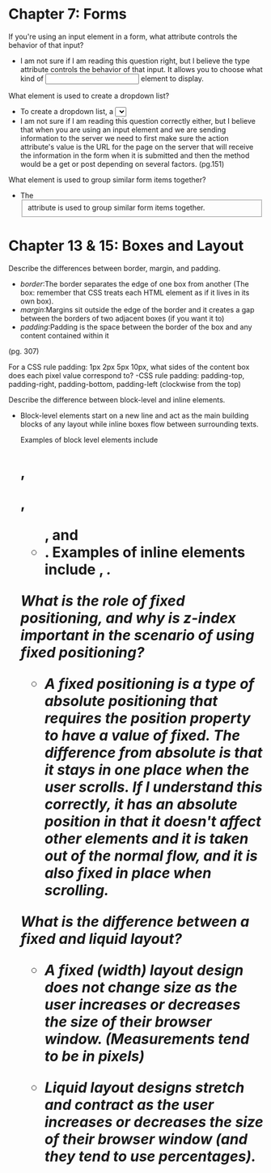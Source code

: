 # Chapter 7: Forms

If you're using an input element in a form, what attribute controls the behavior of that input?

* I am not sure if I am reading this question right, but I believe the type attribute controls the behavior of that input. It allows you to choose what kind of <input> element to display.

What element is used to create a dropdown list?

*  To create a dropdown list, a <select> element is used. If you're using an input element to send form data to a server, what should the type attribute be set to?
*  I am not sure if I am reading this question correctly either, but I believe that when you are using an input element and we are sending information to the server we need to first make sure the action attribute's value is the URL for the page on the server that will receive the information in the form when it is submitted and then the method would be a get or post depending on several factors. (pg.151)


What element is used to group similar form items together?

*  The <fieldset> attribute is used to group similar form items together.


# Chapter 13 & 15: Boxes and Layout



Describe the differences between border, margin, and padding.
*  _border_:The border separates the edge of one box from another (The box: remember that CSS treats each HTML element as if it lives in its own box).
*  _margin_:Margins sit outside the edge of the border and it creates a gap between the borders of two adjacent boxes (if you want it to)
*  _padding_:Padding is the space between the border of the box and any content contained within it

(pg. 307)



For a CSS rule padding: 1px 2px 5px 10px, what sides of the content box does each pixel value correspond to?
-CSS rule padding: padding-top, padding-right, padding-bottom, padding-left (clockwise from the top)



Describe the difference between block-level and inline elements.
* Block-level elements start on a new line and act as the main building blocks of any layout while inline boxes flow between surrounding texts.

  Examples of block level elements include <h1>, <p>, <ul>, and <li>.
  Examples of inline elements include <img>, <b> <i>.



What is the role of fixed positioning, and why is z-index important in the scenario of using fixed positioning?
* A fixed positioning is a type of absolute positioning that requires the position property to have a value of fixed. The difference from absolute is that it stays in one place when the user scrolls. If I understand this correctly, it has an absolute position in that it doesn't affect other elements and it is taken out of the normal flow, and it is also _fixed_ in place when scrolling.



What is the difference between a fixed and liquid layout?
- A fixed (width) layout design does not change size as the user increases or decreases the size of their browser window. (Measurements tend to be in pixels)

- Liquid layout designs stretch and contract as the user increases or decreases the size of their browser window (and they tend to use percentages).
